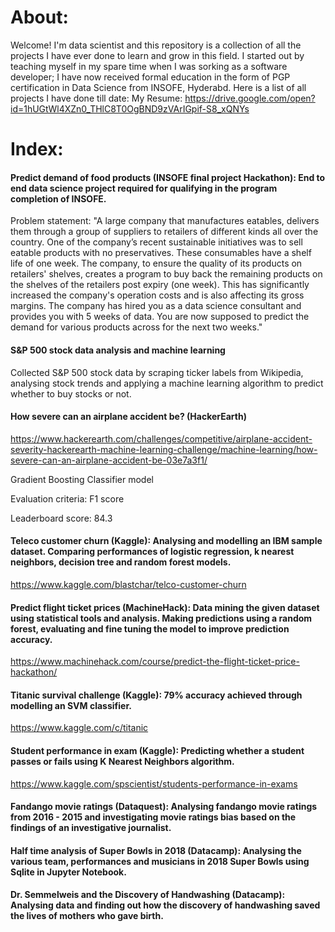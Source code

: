 # About:
Welcome! I'm data scientist and this repository is a collection of all the projects I have ever done to learn and grow in this field.
I started out by teaching myself in my spare time when I was sorking as a software developer; I have now received formal education in the form of PGP certification in Data Science from INSOFE, Hyderabd. Here is a list of all projects I have done till date:
My Resume:
https://drive.google.com/open?id=1hUGtWl4XZn0_THlC8T0OgBND9zVArIGpif-S8_xQNYs


# Index:
#### Predict demand of food products (INSOFE final project Hackathon): End to end data science project required for qualifying in the program completion of INSOFE.

Problem statement: "A large company that manufactures eatables, delivers them through a group of suppliers to retailers of different kinds all over the country. One of the company’s recent sustainable initiatives was to sell eatable products with no preservatives.
These consumables have a shelf life of one week. The company, to ensure the quality of its products on retailers' shelves, creates a
program to buy back the remaining products on the shelves of the retailers post expiry (one week). This has significantly increased the company's operation costs and is also affecting its gross margins. The company has hired you as a data science consultant and provides you with 5 weeks of data. You are now supposed to predict the demand for various products across for the next two weeks."

#### S&P 500 stock data analysis and machine learning
Collected S&P 500 stock data by scraping ticker labels from Wikipedia, analysing stock trends and applying a machine learning algorithm to predict whether to buy stocks or not.

#### How severe can an airplane accident be? (HackerEarth)
https://www.hackerearth.com/challenges/competitive/airplane-accident-severity-hackerearth-machine-learning-challenge/machine-learning/how-severe-can-an-airplane-accident-be-03e7a3f1/

Gradient Boosting Classifier model

Evaluation criteria: F1 score

Leaderboard score: 84.3

#### Teleco customer churn (Kaggle): Analysing and modelling an IBM sample dataset. Comparing performances of logistic regression, k nearest neighbors, decision tree and random forest models.
https://www.kaggle.com/blastchar/telco-customer-churn

#### Predict flight ticket prices (MachineHack): Data mining the given dataset using statistical tools and analysis. Making predictions using a random forest, evaluating and fine tuning the model to improve prediction accuracy.
https://www.machinehack.com/course/predict-the-flight-ticket-price-hackathon/

#### Titanic survival challenge (Kaggle): 79% accuracy achieved through modelling an SVM classifier.
https://www.kaggle.com/c/titanic

#### Student performance in exam (Kaggle): Predicting whether a student passes or fails using K Nearest Neighbors algorithm.
https://www.kaggle.com/spscientist/students-performance-in-exams


#### Fandango movie ratings (Dataquest): Analysing fandango movie ratings from 2016 - 2015 and investigating movie ratings bias based on the findings of an investigative journalist.

#### Half time analysis of Super Bowls in 2018 (Datacamp): Analysing the various team, performances and musicians in 2018 Super Bowls using Sqlite in Jupyter Notebook.

#### Dr. Semmelweis and the Discovery of Handwashing (Datacamp): Analysing data and finding out how the discovery of handwashing saved the lives of mothers who gave birth.

